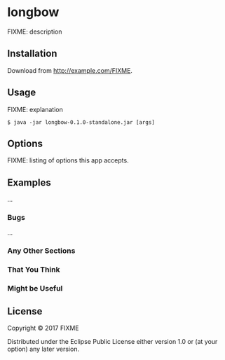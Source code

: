 # longbow

FIXME: description

## Installation

Download from http://example.com/FIXME.

## Usage

FIXME: explanation

    $ java -jar longbow-0.1.0-standalone.jar [args]

## Options

FIXME: listing of options this app accepts.

## Examples

...

### Bugs

...

### Any Other Sections
### That You Think
### Might be Useful

## License

Copyright © 2017 FIXME

Distributed under the Eclipse Public License either version 1.0 or (at
your option) any later version.
